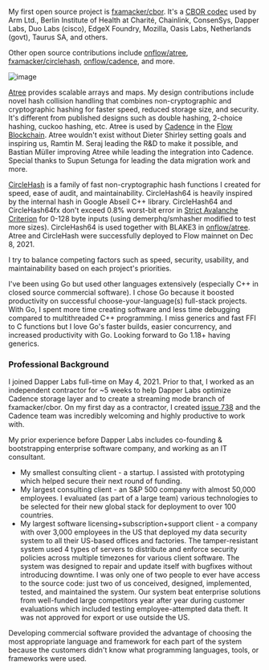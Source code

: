 My first open source project is [fxamacker/cbor](https://github.com/fxamacker/cbor). It's a [CBOR codec](https://github.com/fxamacker/cbor#cbor-codec-in-go) used by Arm Ltd., Berlin Institute of Health at Charité, Chainlink, ConsenSys, Dapper Labs, Duo Labs (cisco), EdgeX Foundry, Mozilla, Oasis Labs, Netherlands (govt), Taurus SA, and others.

Other open source contributions include [onflow/atree](https://github.com/onflow/atree), [fxamacker/circlehash](https://github.com/fxamacker/circlehash),  [onflow/cadence](https://github.com/onflow/cadence), and more.

![image](https://user-images.githubusercontent.com/57072051/145697520-4dc89ec2-435b-46f1-8e2c-f9e8ba0ca1df.png)

[Atree](https://github.com/onflow/atree) provides scalable arrays and maps. My design contributions include novel hash collision handling that combines non-cryptographic and cryptographic hashing for faster speed, reduced storage size, and security.  It's different from published designs such as double hashing, 2-choice hashing, cuckoo hashing, etc.  Atree is used by [Cadence](https://github.com/onflow/cadence) in the [Flow Blockchain](https://www.onflow.org/).  Atree wouldn't exist without Dieter Shirley setting goals and inspiring us, Ramtin M. Seraj leading the R&D to make it possible, and Bastian Müller improving Atree while leading the integration into Cadence. Special thanks to Supun Setunga for leading the data migration work and more.

[CircleHash](https://github.com/fxamacker/circlehash) is a family of fast non-cryptographic hash functions I created for speed, ease of audit, and maintainability.  CircleHash64 is heavily inspired by the internal hash in Google Abseil C++ library.  CircleHash64 and CircleHash64fx don't exceed 0.8% worst-bit error in [Strict Avalanche Criterion](https://en.wikipedia.org/wiki/Avalanche_effect#Strict_avalanche_criterion) for 0-128 byte inputs (using demerphq/smhasher modified to test more sizes).  CircleHash64 is used together with BLAKE3 in [onflow/atree](https://github.com/onflow/atree).  Atree and CircleHash were successfully deployed to Flow mainnet on Dec 8, 2021.

I try to balance competing factors such as speed, security, usability, and maintainability based on each project's priorities.

I've been using Go but used other languages extensively (especially C++ in closed source commercial software). I chose Go because it boosted productivity on successful choose-your-language(s) full-stack projects.  With Go, I spent more time creating software and less time debugging compared to multithreaded C++ programming. I miss generics and fast FFI to C functions but I love Go's faster builds, easier concurrency, and increased productivity with Go.  Looking forward to Go 1.18+ having generics.

### Professional Background

I joined Dapper Labs full-time on May 4, 2021. Prior to that, I worked as an independent contractor for ~5 weeks to help Dapper Labs optimize Cadence storage layer and to create a streaming mode branch of fxamacker/cbor.  On my first day as a contractor, I created [issue 738](https://github.com/onflow/cadence/issues/738) and the Cadence team was incredibly welcoming and highly productive to work with.

My prior experience before Dapper Labs includes co-founding & bootstrapping enterprise software company, and working as an IT consultant.

- My smallest consulting client - a startup.  I assisted with prototyping which helped secure their next round of funding.
- My largest consulting client - an S&P 500 company with almost 50,000 employees.  I evaluated (as part of a large team) various technologies to be selected for their new global stack for deployment to over 100 countries.
- My largest software licensing+subscription+support client - a company with over 3,000 employees in the US that deployed my data security system to all their US-based offices and factories.  The tamper-resistant system used 4 types of servers to distribute and enforce security policies across multiple timezones for various client software.  The system was designed to repair and update itself with bugfixes without introducing downtime.  I was only one of two people to ever have access to the source code: just two of us conceived, designed, implemented, tested, and maintained the system.  Our system beat enterprise solutions from well-funded large competitors year after year during customer evaluations which included testing employee-attempted data theft.  It was not approved for export or use outside the US.

Developing commercial software provided the advantage of choosing the most appropriate language and framework for each part of the system because the customers didn't know what programming languages, tools, or frameworks were used.
